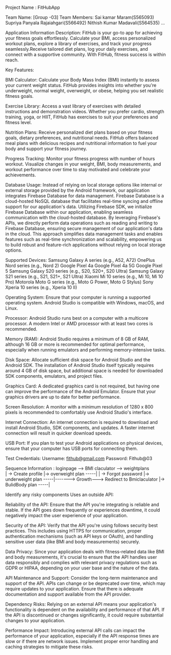 Project Name : FitHubApp

Team Name: [Group -03]
Team Members:
Sai kamar Maram(S565093) 
Supriya Panyala Rajaiahgari(S566492) 
Nithish Kumar Madavali(S564535) 
...

Application Information
Description: FitHub is your go-to app for achieving your fitness goals effortlessly. Calculate your BMI, access personalized workout plans, explore a library of exercises,
and track your progress seamlessly.Receive tailored diet plans, log your daily exercises, and connect with a supportive community. With FitHub, fitness success is within reach.


Key Features:

BMI Calculator: Calculate your Body Mass Index (BMI) instantly to assess your current weight status. 
FitHub provides insights into whether you're underweight, normal weight, overweight, or obese, helping you set realistic fitness goals.

Exercise Library: Access a vast library of exercises with detailed instructions and demonstration videos. 
Whether you prefer cardio, strength training, yoga, or HIIT, FitHub has exercises to suit your preferences and fitness level.

Nutrition Plans: Receive personalized diet plans based on your fitness goals, dietary preferences, and nutritional needs. 
FitHub offers balanced meal plans with delicious recipes and nutritional information to fuel your body and support your fitness journey.

Progress Tracking: Monitor your fitness progress with number of hours workout. Visualize changes in your weight,
BMI, body measurements, and workout performance over time to stay motivated and celebrate your achievements.


Database Usage: Instead of relying on local storage options like internal or external storage provided by the Android framework, our application integrates Firebase Database for data management.
Firebase Database is a cloud-hosted NoSQL database that facilitates real-time syncing and offline support for our application's data. Utilizing Firebase SDK, we initialize Firebase Database within our application, 
enabling seamless communication with the cloud-hosted database. By leveraging Firebase's APIs, we directly perform data operations such as reading and writing to Firebase Database, 
ensuring secure management of our application's data in the cloud. This approach simplifies data management tasks and enables features such as real-time synchronization and scalability, 
empowering us to build robust and feature-rich applications without relying on local storage options.


Supported Devices:
Samsung Galaxy A series (e.g., A52, A72)
OnePlus Nord series (e.g., Nord 2)
Google Pixel 4a
Google Pixel 4a 5G
Google Pixel 5
Samsung Galaxy S20 series (e.g., S20, S20+, S20 Ultra)
Samsung Galaxy S21 series (e.g., S21, S21+, S21 Ultra)
Xiaomi Mi 10 series (e.g., Mi 10, Mi 10 Pro)
Motorola Moto G series (e.g., Moto G Power, Moto G Stylus)
Sony Xperia 10 series (e.g., Xperia 10 II)

Operating System: Ensure that your computer is running a supported operating system. Android Studio is compatible with Windows, macOS, and Linux.

Processor: Android Studio runs best on a computer with a multicore processor. A modern Intel or AMD processor with at least two cores is recommended.

Memory (RAM): Android Studio requires a minimum of 8 GB of RAM, although 16 GB or more is recommended for optimal performance, especially when running emulators and performing memory-intensive tasks.

Disk Space: Allocate sufficient disk space for Android Studio and the Android SDK. The installation of Android Studio itself typically requires around 4 GB of disk space, but additional space is needed for downloaded SDK components, emulators, and project files.

Graphics Card: A dedicated graphics card is not required, but having one can improve the performance of the Android Emulator. Ensure that your graphics drivers are up to date for better performance.

Screen Resolution: A monitor with a minimum resolution of 1280 x 800 pixels is recommended to comfortably use Android Studio's interface.

Internet Connection: An internet connection is required to download and install Android Studio, SDK components, and updates. A faster internet connection will result in quicker download speeds.

USB Port: If you plan to test your Android applications on physical devices, ensure that your computer has USB ports for connecting them.


Test Credentials:
Username: fithub@gmail.com
Password: Fithub@03


Sequence Information :    loginpage --> BMI claculator --> weightplans  
                              | -> Create profile               |-> overweight plan  -----|
                              | -> Forgot password                   |-> underweight plan -----|-------> Growth---> Redirect to Bmiclaculator 
                                                                |->  BulidBody plan   -----|









Identify any risky components
Uses an outside API: 

Reliability of the API: Ensure that the API you're integrating is reliable and stable. If the API goes down frequently or experiences downtime, 
it could negatively impact the user experience of your application.

Security of the API: Verify that the API you're using follows security best practices. This includes using HTTPS for communication, 
proper authentication mechanisms (such as API keys or OAuth), and handling sensitive user data (like BMI and body measurements) securely.

Data Privacy: Since your application deals with fitness-related data like BMI and body measurements, it's crucial to ensure 
that the API handles user data responsibly and complies with relevant privacy regulations such as GDPR or HIPAA, depending on your user base and the nature of the data.

API Maintenance and Support: Consider the long-term maintenance and support of the API. APIs can change or be deprecated over time, 
which may require updates to your application. Ensure that there is adequate documentation and support available from the API provider.

Dependency Risks: Relying on an external API means your application's functionality is dependent on the availability and performance of that API.
If the API is discontinued or changes significantly, it could require substantial changes to your application.

Performance Impact: Introducing external API calls can impact the performance of your application, 
especially if the API response times are slow or if there are network issues. Implement proper error handling and caching strategies to mitigate these risks.















